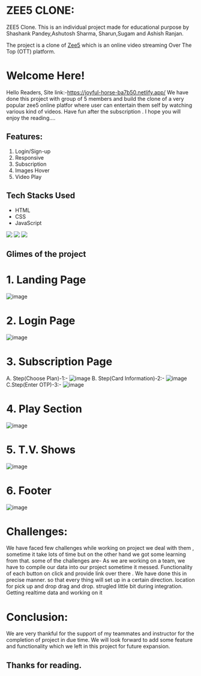 # ZEE5 CLONE:
ZEE5 Clone.
This is an individual project made for educational purpose by Shashank Pandey,Ashutosh Sharma, Sharun,Sugam and Ashish Ranjan.

The project is a clone of [Zee5](https://www.zee5.com/) which is an online video streaming Over The Top (OTT) platform.


# Welcome Here!
Hello Readers,
Site link:-https://joyful-horse-ba7b50.netlify.app/
We have done this project with group of 5 members and build the clone of a very popular zee5 online platfor where user can entertain them self by watching various kind of videos. Have fun after the subscription .
I hope you will enjoy the reading….

## Features:
1. Login/Sign-up
2. Responsive
3. Subscription 
4. Images Hover
5. Video Play
## Tech Stacks Used
- HTML
- CSS
- JavaScript

<p>
   <img src="https://img.icons8.com/color/64/000000/javascript.png"/>
   <img src="https://img.icons8.com/color/64/000000/html-5.png"/>
   <img src="https://img.icons8.com/color/64/000000/css3.png" />
   
</p>

## Glimes of the project
# 1. Landing Page

![image](https://user-images.githubusercontent.com/101327895/167396624-c2fbb47d-8d7a-4109-91de-c8d4f2bf15db.png)


# 2. Login Page

![image](https://user-images.githubusercontent.com/101327895/167396872-613998c5-99a1-4bb2-a292-4caf0a795733.png)

# 3. Subscription Page


A. Step(Choose Plan)-1:-
![image](https://user-images.githubusercontent.com/101327895/167397123-44302a2b-a646-421e-a17c-86a2d611c0fc.png)
B. Step(Card Information)-2:-
![image](https://user-images.githubusercontent.com/101327895/167397372-2add2c09-d34c-421d-a10e-bae92506c009.png)
C.Step(Enter OTP)-3:-
![image](https://user-images.githubusercontent.com/101327895/167397551-5b9b9034-8384-4261-98e7-2ea375d7e8ac.png)


# 4. Play Section

![image](https://user-images.githubusercontent.com/101327895/167400181-cb589a9a-7c59-4cd7-8e8d-fe3e552c8a72.png)

# 5. T.V. Shows

![image](https://user-images.githubusercontent.com/101327895/167400442-a97a25a3-4b7e-45e4-85d6-4e0082e4a1ef.png)

# 6. Footer 

![image](https://user-images.githubusercontent.com/101327895/167401518-9617c411-5477-49fb-8f8b-65ba30c5560e.png)



# Challenges:
We have faced few challenges while working on project we deal with them , sometime it take lots of time but on the other hand we got some learning from that. some of the challenges are-
As we are working on a team, we have to compile our data into our project sometime it messed.
Functionality of each button on click and provide link over there . We have done this in precise manner. so that every thing will set up in a certain direction.
location for pick up and drop drag and drop.
strugled little bit during integration.
Getting realtime data and working on it

# Conclusion:
We are very thankful for the support of my teammates and instructor for the completion of project in due time. We will look forward to add some feature and functionality which we left in this project for future expansion.

## Thanks for reading.










